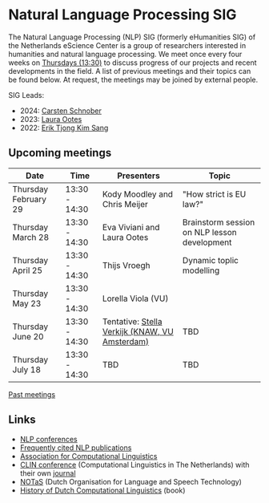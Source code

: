 # Natural Language Processing SIG

The Natural Language Processing (NLP) SIG (formerly eHumanities SIG) of the Netherlands eScience Center is a group of researchers interested in humanities and natural language processing. We meet once every four weeks on [Thursdays (13:30)](#upcoming-meetings) to discuss progress of our projects and recent developments in the field. A list of previous meetings and their topics can be found below. At request, the meetings may be joined by external people.

SIG Leads:
- 2024: [Carsten Schnober](https://www.esciencecenter.nl/team/carsten-schnober/)
- 2023: [Laura Ootes](https://www.esciencecenter.nl/team/dr-laura-ootes/)
- 2022: [Erik Tjong Kim Sang](https://www.esciencecenter.nl/team/dr-ir-erik-tjong-kim-sang/)

## Upcoming meetings

| Date | Time |Presenters | Topic |
|------|------|------|------------|
| Thursday February 29 | 13:30 - 14:30 | Kody Moodley and Chris Meijer  | "How strict is EU law?" |
| Thursday March 28 | 13:30 - 14:30 | Eva Viviani and Laura Ootes | Brainstorm session on NLP lesson development |
| Thursday April 25 | 13:30 - 14:30 | Thijs Vroegh | Dynamic toplic modelling|
| Thursday May 23 | 13:30 - 14:30 | Lorella Viola (VU) | |
| Thursday June 20 | 13:30 - 14:30 | Tentative: [Stella Verkijk (KNAW, VU Amsterdam)](https://pure.knaw.nl/portal/nl/persons/stella-verkijk) | TBD |
| Thursday July 18 | 13:30 - 14:30 | TBD | TBD |


[Past meetings](https://github.com/nlesc-sigs/nlp-sig/blob/master/meetings.md)

## Links

- [NLP conferences](nlp-conferences.md)
- [Frequently cited NLP publications](nlp-literature.md)
- [Association for Computational Linguistics](https://www.aclweb.org/portal/)
- [CLIN conference](https://www.let.rug.nl/vannoord/Clin/) (Computational Linguistics in The Netherlands) with their own [journal](https://www.clinjournal.org/clinj)
- [NOTaS](https://notas.nl/) (Dutch Organisation for Language and Speech Technology)
- [History of Dutch Computational Linguistics](https://www.let.rug.nl/vannoord/TST-Geschiedenis/) (book)  

